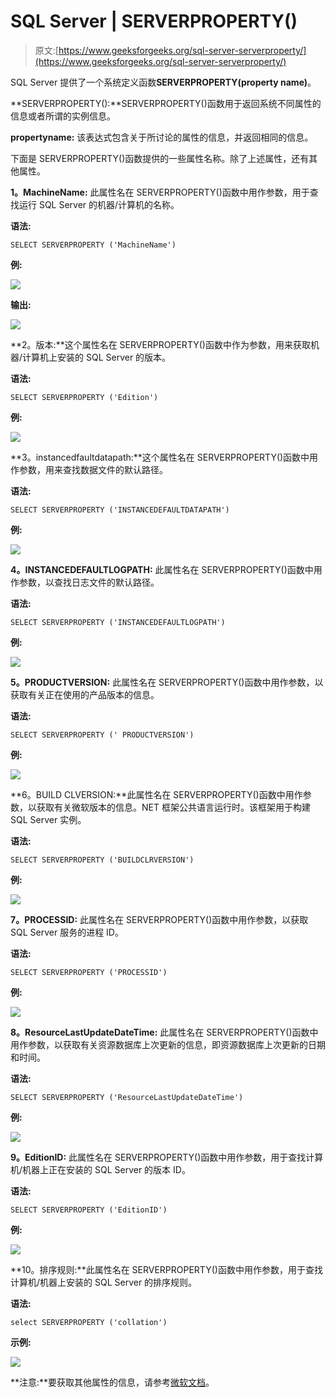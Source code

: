 # SQL Server | SERVERPROPERTY()

> 原文:[https://www.geeksforgeeks.org/sql-server-serverproperty/](https://www.geeksforgeeks.org/sql-server-serverproperty/)

SQL Server 提供了一个系统定义函数**SERVERPROPERTY(property name)**。

**SERVERPROPERTY():**SERVERPROPERTY()函数用于返回系统不同属性的信息或者所谓的实例信息。

**propertyname:** 该表达式包含关于所讨论的属性的信息，并返回相同的信息。

下面是 SERVERPROPERTY()函数提供的一些属性名称。除了上述属性，还有其他属性。

**1。MachineName:** 此属性名在 SERVERPROPERTY()函数中用作参数，用于查找运行 SQL Server 的机器/计算机的名称。

**语法:**

```
SELECT SERVERPROPERTY ('MachineName')

```

**例:**

![](img/d760fc80cd5180f99e979a7a3d0a51cf.png)

**输出:**

![](img/c4e060df626e4bf70beb2f4ed8586f0e.png)

**2。版本:**这个属性名在 SERVERPROPERTY()函数中作为参数，用来获取机器/计算机上安装的 SQL Server 的版本。

**语法:**

```
SELECT SERVERPROPERTY ('Edition')

```

**例:**

![](img/6518e3e9e154ecc5f17f33023b596f5b.png)

**3。instancedfaultdatapath:**这个属性名在 SERVERPROPERTY()函数中用作参数，用来查找数据文件的默认路径。

**语法:**

```
SELECT SERVERPROPERTY ('INSTANCEDEFAULTDATAPATH')

```

**例:**

![](img/a2e09dbe622426c599ccdd6e08b79e1a.png)

**4。INSTANCEDEFAULTLOGPATH:** 此属性名在 SERVERPROPERTY()函数中用作参数，以查找日志文件的默认路径。

**语法:**

```
SELECT SERVERPROPERTY ('INSTANCEDEFAULTLOGPATH')

```

**例:**

![](img/9d690a6d89c0d323b673b2f496863373.png)

**5。PRODUCTVERSION:** 此属性名在 SERVERPROPERTY()函数中用作参数，以获取有关正在使用的产品版本的信息。

**语法:**

```
SELECT SERVERPROPERTY (' PRODUCTVERSION')

```

**例:**

![](img/879119dcffb0ad58a4329ccd5bef1b32.png)

**6。BUILD CLVERSION:**此属性名在 SERVERPROPERTY()函数中用作参数，以获取有关微软版本的信息。NET 框架公共语言运行时。该框架用于构建 SQL Server 实例。

**语法:**

```
SELECT SERVERPROPERTY ('BUILDCLRVERSION')

```

**例:**

![](img/d69c6b5253787120acffb062a5a6f6c9.png)

**7。PROCESSID:** 此属性名在 SERVERPROPERTY()函数中用作参数，以获取 SQL Server 服务的进程 ID。

**语法:**

```
SELECT SERVERPROPERTY ('PROCESSID')

```

**例:**

![](img/6413f6cf11d537e259c491672b1ab4db.png)

**8。ResourceLastUpdateDateTime:** 此属性名在 SERVERPROPERTY()函数中用作参数，以获取有关资源数据库上次更新的信息，即资源数据库上次更新的日期和时间。

**语法:**

```
SELECT SERVERPROPERTY ('ResourceLastUpdateDateTime')

```

**例:**

![](img/28e7dd5e86acb0c570c47b810bc5dbd2.png)

**9。EditionID:** 此属性名在 SERVERPROPERTY()函数中用作参数，用于查找计算机/机器上正在安装的 SQL Server 的版本 ID。

**语法:**

```
SELECT SERVERPROPERTY ('EditionID')

```

**例:**

![](img/d0cfcc8911610d08ad2b54cecb082553.png)

**10。排序规则:**此属性名在 SERVERPROPERTY()函数中用作参数，用于查找计算机/机器上安装的 SQL Server 的排序规则。

**语法:**

```
select SERVERPROPERTY ('collation')
```

**示例:**

![](img/38140978fe4dcc371d81cf992e16c43b.png)

**注意:**要获取其他属性的信息，请参考[微软文档](https://docs.microsoft.com/en-us/sql/t-sql/functions/serverproperty-transact-sql)。